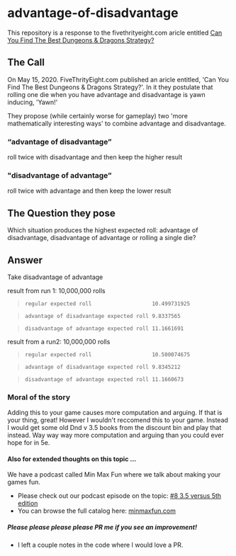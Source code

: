# advantage-of-disadvantage
This repository is a response to the fivethrityeight.com aricle entitled [Can You Find The Best Dungeons &amp; Dragons Strategy?](https://fivethirtyeight.com/features/can-you-find-the-best-dungeons-dragons-strategy/)

## The Call
On May 15, 2020. FiveThrityEight.com published an aricle entitled, 'Can You Find The Best Dungeons & Dragons Strategy?'. In it they postulate that rolling one die when you have advantage and disadvantage is yawn inducing, 'Yawn!'

They propose (while certainly worse for gameplay) two 'more mathematically interesting ways' to combine advantage and disadvantage.

### “advantage of disadvantage”
roll twice with disadvantage and then keep the higher result

### "disadvantage of advantage”
roll twice with advantage and then keep the lower result

## The Question they pose
Which situation produces the highest expected roll: advantage of disadvantage, disadvantage of advantage or rolling a single die?

## Answer
Take disadvantage of advantage

result from run 1: 10,000,000 rolls
> `regular expected roll                   10.499731925`

> `advantage of disadvantage expected roll 9.8337565`

> `disadvantage of advantage expected roll 11.1661691`

result from a run2: 10,000,000 rolls

> `regular expected roll                   10.500074675`

> `advantage of disadvantage expected roll 9.8345212`

> `disadvantage of advantage expected roll 11.1660673`

### Moral of the story
Adding this to your game causes more computation and arguing. If that is your thing, great! However I wouldn't reccomend this to your game. Instead I would get some old Dnd v 3.5 books from the discount bin and play that instead. Way way way more computation and arguing than you could ever hope for in 5e.

#### Also for extended thoughts on this topic ...
We have a podcast called Min Max Fun where we talk about making your games fun.
* Please check out our podcast episode on the topic: [#8 3.5 versus 5th edition](https://minmaxfun.buzzsprout.com/349301/1403029-8-3-5-versus-5th-edition)
* You can browse the full catalog here: [minmaxfun.com](https://minmaxfun.buzzsprout.com/)

##### Please please please please PR me if you see an improvement!
* I left a couple notes in the code where I would love a PR.
